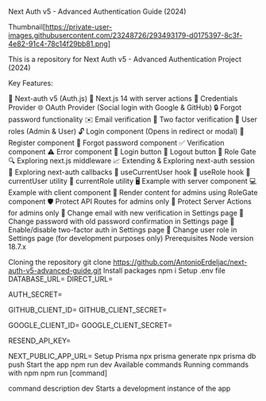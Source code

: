 Next Auth v5 - Advanced Authentication Guide (2024)

Thumbnail[https://private-user-images.githubusercontent.com/23248726/293493179-d0175397-8c3f-4e82-91c4-78c14f29bb81.png]

This is a repository for Next Auth v5 - Advanced Authentication Project (2024)

Key Features:

🔐 Next-auth v5 (Auth.js)
🚀 Next.js 14 with server actions
🔑 Credentials Provider
🌐 OAuth Provider (Social login with Google & GitHub)
🔒 Forgot password functionality
✉️ Email verification
📱 Two factor verification
👥 User roles (Admin & User)
🔓 Login component (Opens in redirect or modal)
📝 Register component
🤔 Forgot password component
✅ Verification component
⚠️ Error component
🔘 Login button
🚪 Logout button
🚧 Role Gate
🔍 Exploring next.js middleware
📈 Extending & Exploring next-auth session
🔄 Exploring next-auth callbacks
👤 useCurrentUser hook
🛂 useRole hook
🧑 currentUser utility
👮 currentRole utility
🖥️ Example with server component
💻 Example with client component
👑 Render content for admins using RoleGate component
🛡️ Protect API Routes for admins only
🔐 Protect Server Actions for admins only
📧 Change email with new verification in Settings page
🔑 Change password with old password confirmation in Settings page
🔔 Enable/disable two-factor auth in Settings page
🔄 Change user role in Settings page (for development purposes only)
Prerequisites
Node version 18.7.x

Cloning the repository
git clone https://github.com/AntonioErdeljac/next-auth-v5-advanced-guide.git
Install packages
npm i
Setup .env file
DATABASE_URL=
DIRECT_URL=

AUTH_SECRET=

GITHUB_CLIENT_ID=
GITHUB_CLIENT_SECRET=

GOOGLE_CLIENT_ID=
GOOGLE_CLIENT_SECRET=

RESEND_API_KEY=

NEXT_PUBLIC_APP_URL=
Setup Prisma
npx prisma generate
npx prisma db push
Start the app
npm run dev
Available commands
Running commands with npm npm run [command]

command	description
dev	Starts a development instance of the app
